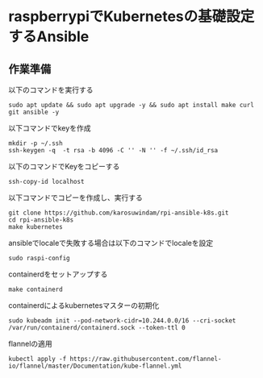 # raspberrypiでKubernetesの基礎設定するAnsible

## 作業準備
以下のコマンドを実行する
```
sudo apt update && sudo apt upgrade -y && sudo apt install make curl git ansible -y
```

以下コマンドでkeyを作成
```
mkdir -p ~/.ssh
ssh-keygen -q  -t rsa -b 4096 -C '' -N '' -f ~/.ssh/id_rsa
```

以下のコマンドでKeyをコピーする
```
ssh-copy-id localhost
```

以下コマンドでコピーを作成し、実行する
```
git clone https://github.com/karosuwindam/rpi-ansible-k8s.git
cd rpi-ansible-k8s
make kubernetes
```

ansibleでlocaleで失敗する場合は以下のコマンドでlocaleを設定
```
sudo raspi-config
```

containerdをセットアップする
```
make containerd
```


containerdによるkubernetesマスターの初期化
```
sudo kubeadm init --pod-network-cidr=10.244.0.0/16 --cri-socket /var/run/containerd/containerd.sock --token-ttl 0
```

flannelの適用
```
kubectl apply -f https://raw.githubusercontent.com/flannel-io/flannel/master/Documentation/kube-flannel.yml
```